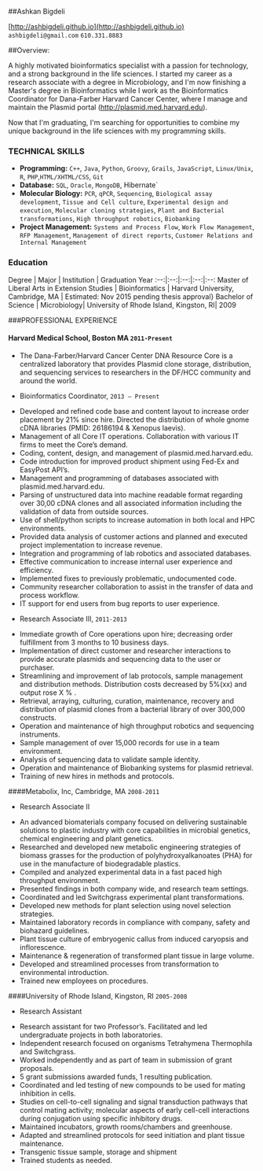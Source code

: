 ﻿##Ashkan Bigdeli

[http://ashbigdeli.github.io](http://ashbigdeli.github.io)  `ashbigdeli@gmail.com`          `610.331.8883`                                                     

##Overview:

A highly motivated bioinformatics specialist with a passion for technology, and a strong background in the life sciences. I started
my career as a research associate with a degree in Microbiology, and I'm now finishing a Master's degree in Bioinformatics while
I work as the Bioinformatics Coordinator for Dana-Farber Harvard Cancer Center, where I manage and maintain the Plasmid portal (http://plasmid.med.harvard.edu).

Now that I'm graduating, I'm searching for opportunities to combine my unique background in the life sciences with my programming skills.


### TECHNICAL SKILLS

* **Programming:** `C++`, `Java`, `Python`, `Groovy`, `Grails`, `JavaScript`, `Linux/Unix`, `R`, `PHP`,`HTML/XHTML/CSS`, `Git`
* **Database:** `SQL`, `Oracle`, `MongoDB`, Hibernate`
* **Molecular Biology:** `PCR`, `qPCR`, `Sequencing`, `Biological assay development`, `Tissue and Cell culture`, `Experimental design and execution`, `Molecular cloning strategies`, `Plant and Bacterial transformations`, `High throughput robotics`, `Biobanking`
* **Project Management:** `Systems and Process Flow`, `Work Flow Management`, `RFP Management`, `Management of direct reports`, `Customer Relations and Internal Management`


### Education
 Degree | Major | Institution | Graduation Year 
:--:|:--:|:--:|:--:|:--:
Master of Liberal Arts in Extension Studies |  Bioinformatics | Harvard University, Cambridge, MA  | Estimated: Nov 2015 pending thesis approval}
Bachelor of Science | Microbiology| University of Rhode Island, Kingston, RI| 2009 


###PROFESSIONAL EXPERIENCE 

#### Harvard Medical School, Boston MA `2011-Present`
  - The Dana-Farber/Harvard Cancer Center DNA Resource Core is a centralized laboratory that provides Plasmid clone storage, distribution, and sequencing services to researchers in the DF/HCC community and around the world.

* Bioinformatics Coordinator, `2013 – Present`
 - Developed and refined code base and content layout to increase order placement by 21% since hire. Directed the distribution of whole gnome cDNA libraries (PMID: 26186194 & Xenopus laevis). 
 - Management of all Core IT operations. Collaboration with various IT firms to meet the Core’s demand.
 - Coding, content, design, and management of plasmid.med.harvard.edu.
 - Code introduction for improved product shipment using Fed-Ex and EasyPost API’s.
 - Management and programming of databases associated with plasmid.med.harvard.edu.
 - Parsing of unstructured data into machine readable format regarding over 30,00 cDNA clones and all associated information including the validation of data from outside sources. 
 - Use of shell/python scripts to increase automation in both local and HPC environments.
 - Provided data analysis of customer actions and planned and executed project implementation to increase revenue. 
 - Integration and programming of lab robotics and associated databases.
 - Effective communication to increase internal user experience and efficiency. 
 - Implemented fixes to previously problematic, undocumented code. 
 - Community researcher collaboration to assist in the transfer of data and process workflow.
 - IT support for end users from bug reports to user experience. 
 
 
* Research Associate III, `2011-2013`
 - Immediate growth of Core operations upon hire; decreasing order fulfillment from 3 months to 10 business days. 
 - Implementation of direct customer and researcher interactions to provide accurate plasmids and sequencing data to the user or purchaser.
 - Streamlining and improvement of lab protocols, sample management and distribution methods. Distribution costs decreased by 5%(xx) and output rose X % .
 - Retrieval, arraying, culturing, curation, maintenance, recovery and distribution of plasmid clones from a bacterial library of over 300,000 constructs.
 - Operation and maintenance of high throughput robotics and sequencing instruments.
 - Sample management of over 15,000 records for use in a team environment.
 - Analysis of sequencing data to validate sample identity.
 - Operation and maintenance of Biobanking systems for plasmid retrieval.
 - Training of new hires in methods and protocols.

####Metabolix, Inc, Cambridge, MA `2008-2011`	
* Research Associate II
 - An advanced biomaterials company focused on delivering sustainable solutions to plastic industry with core capabilities in microbial genetics, chemical engineering and plant genetics.
 - Researched and developed new metabolic engineering strategies of biomass grasses for the production of polyhydroxyalkanoates (PHA) for use in the manufacture of biodegradable plastics.
 - Compiled and analyzed experimental data in a fast paced high throughput environment.
 - Presented findings in both company wide, and research team settings.
 - Coordinated and led Switchgrass experimental plant transformations.
 - Developed new methods for plant selection using novel selection strategies.
 - Maintained laboratory records in compliance with company, safety and biohazard guidelines.
 - Plant tissue culture of embryogenic callus from induced caryopsis and inflorescence.
 - Maintenance & regeneration of transformed plant tissue in large volume.
 - Developed and streamlined processes from transformation to environmental introduction.
 - Trained new employees on procedures.

####University of Rhode Island, Kingston, RI `2005-2008` 
* Research Assistant
 - Research assistant for two Professor’s. Facilitated and led undergraduate projects in both laboratories. 
 - Independent research focused on organisms Tetrahymena Thermophila and Switchgrass. 
 - Worked independently and as part of team in submission of grant proposals.
 - 5 grant submissions awarded funds, 1 resulting publication.
 - Coordinated and led testing of new compounds to be used for mating inhibition in cells.
 - Studies on cell-to-cell signaling and signal transduction pathways that control mating activity; molecular aspects of early cell-cell interactions during conjugation using specific inhibitory drugs. 
 - Maintained incubators, growth rooms/chambers and greenhouse.
 - Adapted and streamlined protocols for seed initiation and plant tissue maintenance.
 - Transgenic tissue sample, storage and shipment
 - Trained students as needed.
